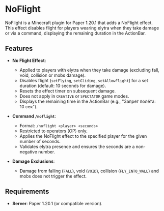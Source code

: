 # NoFlight

NoFlight is a Minecraft plugin for Paper 1.20.1 that adds a NoFlight effect. This effect disables flight for players wearing elytra when they take damage or via a command, displaying the remaining duration in the ActionBar.

## Features

- **No Flight Effect**:
  - Applied to players with elytra when they take damage (excluding fall, void, collision or mobs damage).
  - Disables flight (`setFlying`, `setGliding`, `setAllowFlight`) for a set duration (default: 10 seconds for damage).
  - Resets the effect timer on subsequent damage.
  - Does not apply in `CREATIVE` or `SPECTATOR` game modes.
  - Displays the remaining time in the ActionBar (e.g., "Запрет полёта: 10 сек").

- **Command `/noflight`**:
  - Format: `/noflight <player> <seconds>`
  - Restricted to operators (OP) only.
  - Applies the NoFlight effect to the specified player for the given number of seconds.
  - Validates elytra presence and ensures the seconds are a non-negative number.

- **Damage Exclusions**:
  - Damage from falling (`FALL`), void (`VOID`), collision (`FLY_INTO_WALL`) and mobs does not trigger the effect.

## Requirements

- **Server**: Paper 1.20.1 (or compatible version).